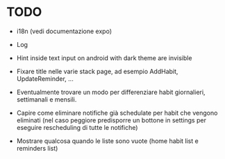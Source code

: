 # TODO

- i18n (vedi documentazione expo)
- Log
- Hint inside text input on android with dark theme are invisible
- Fixare title nelle varie stack page, ad esempio AddHabit, UpdateReminder, ...
- Eventualmente trovare un modo per differenziare habit giornalieri, settimanali e mensili.

- Capire come eliminare notifiche già schedulate per habit che vengono eliminati (nel caso peggiore
predisporre un bottone in settings per eseguire rescheduling di tutte le notifiche)

- Mostrare qualcosa quando le liste sono vuote (home habit list e reminders list)
